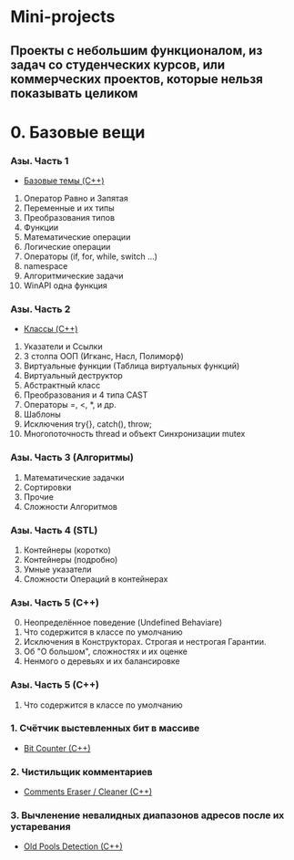 # Mini-projects

## Проекты с небольшим функционалом, из задач со студенческих курсов, или коммерческих проектов, которые нельзя показывать целиком

# 0. Базовые вещи
### Азы. Часть 1
* [Базовые темы (C++)](https://github.com/knightrider17/mini-projects/tree/master/AllCppBaisics-6MainThings)

1. Оператор Равно и Запятая
2. Переменные и их типы
3. Преобразования типов
4. Функции
5. Математические операции
6. Логические операции
7. Операторы (if, for, while, switch ...)
8. namespace
9.  Алгоритмические задачи
10. WinAPI одна функция

### Азы. Часть 2
* [Классы (C++)](https://github.com/knightrider17/mini-projects/tree/master/AllAboutClasses)

1. Указатели и Ссылки
2. 3 столпа ООП (Игканс, Насл, Полиморф)
3. Виртуальные функции (Таблица виртуальных функций)
4. Виртуальный деструктор
5. Абстрактный класс
6. Преобразования и 4 типа CAST
7. Операторы =, <, *, и др.
8. Шаблоны
9. Исключения try{}, catch(), throw;
10. Многопоточность thread и объект Синхронизации mutex

### Азы. Часть 3 (Алгоритмы)
1. Математические задачки
2. Сортировки
3. Прочие
4. Сложности Алгоритмов

### Азы. Часть 4 (STL)
1. Контейнеры (коротко)
2. Контейнеры (подробно)
3. Умные указатели
4. Сложности Операций в контейнерах

### Азы. Часть 5 (С++)
0. Неопределённое поведение (Undefined Behaviare)
1. Что содержится в классе по умолчанию
2. Исключения в Конструкторах. Строгая и нестрогая Гарантии.
3. Об "О большом", сложностях и их оценке
4. Ненмого о деревьях и их балансировке

### Азы. Часть 5 (С++)
1. Что содержится в классе по умолчанию

### 1. Счётчик выстевленных бит в массиве
* [Bit Counter (C++)](https://github.com/knightrider17/mini-projects/tree/master/BitCounterConsApp)
### 2. Чистильщик комментариев
* [Comments Eraser / Cleaner (C++)](https://github.com/knightrider17/mini-projects/tree/master/%D0%A1ommentsCleanerConsApp)
### 3. Вычленение невалидных диапазонов адресов после их устаревания 
* [Old Pools Detection (C++)](https://github.com/knightrider17/PoolsTestConsApp)



